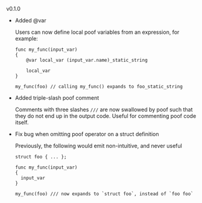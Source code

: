 v0.1.0

* Added @var

  Users can now define local poof variables from an expression, for example:
  ```
  func my_func(input_var)
  {
      @var local_var (input_var.name)_static_string

      local_var
  }

  my_func(foo) // calling my_func() expands to foo_static_string
  ```


* Added triple-slash poof comment

  Comments with three slashes `///` are now swallowed by poof such that they do
  not end up in the output code.  Useful for commenting poof code itself.

* Fix bug when omitting poof operator on a struct definition

  Previously, the following would emit non-intuitive, and never useful
  ```
  struct foo { ... };

  func my_func(input_var)
  {
    input_var
  }

  my_func(foo) /// now expands to `struct foo`, instead of `foo foo`
  ```
